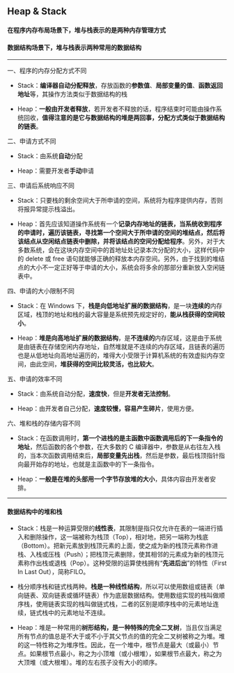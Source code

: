 ## Heap & Stack

#### 在程序内存布局场景下，堆与栈表示的是两种内存管理方式

#### 数据结构场景下，堆与栈表示两种常用的数据结构

***

一、程序的内存分配方式不同

* Stack：**编译器自动分配释放**，存放函数的**参数值**、**局部变量的值**、**函数返回地址**等，其操作方法类似于数据结构的栈

* Heap：**一般由开发者释放**，若开发者不释放的话，程序结束时可能由操作系统回收，**值得注意的是它与数据结构的堆是两回事，分配方式类似于数据结构的链表**。

二、申请方式不同

* Stack：由系统**自动**分配

* Heap：需要开发者**手动**申请

三、申请后系统响应不同

* Stack：只要栈的剩余空间大于所申请的空间，系统将为程序提供内存，否则将报异常提示栈溢出。

* Heap：首先应该知道操作系统有一个**记录内存地址的链表，当系统收到程序的申请时，遍历该链表，寻找第一个空间大于所申请的空间的堆结点，然后将该结点从空闲结点链表中删除，并将该结点的空间分配给程序**。另外，对于大多数系统，会在这块内存空间中的首地址处记录本次分配的大小，这样代码中的 delete 或 free 语句就能够正确的释放本内存空间。另外，由于找到的堆结点的大小不一定正好等于申请的大小，系统会将多余的那部分重新放入空闲链表中。

四、申请的大小限制不同

* Stack：在 Windows 下，**栈是向低地址扩展的数据结构**，是一块**连续的**内存区域，栈顶的地址和栈的最大容量是系统预先规定好的，**能从栈获得的空间较小**。

* Heap：**堆是向高地址扩展的数据结构**，是**不连续的**内存区域，这是由于系统是由链表在存储空闲内存地址，自然堆就是不连续的内存区域，且链表的遍历也是从低地址向高地址遍历的，堆得大小受限于计算机系统的有效虚拟内存空间，由此空间，**堆获得的空间比较灵活，也比较大**。

五、申请的效率不同

* Stack：由系统自动分配，**速度快**，但是**开发者无法控制**。

* Heap：由开发者自己分配，**速度较慢，容易产生碎片**，使用方便。

六、堆和栈的存储内容不同

* Stack：在函数调用时，**第一个进栈的是主函数中函数调用后的下一条指令的地址**，然后函数的各个参数，在大多数的 C 编译器中，参数是从右往左入栈的，当本次函数调用结束后，**局部变量先出栈**，然后是参数，最后栈顶指针指向最开始存的地址，也就是主函数中的下一条指令。

* Heap：**一般是在堆的头部用一个字节存放堆的大小**，具体内容由开发者安排。

***

#### 数据结构中的堆和栈

* Stack：栈是一种运算受限的**线性表**，其限制是指只仅允许在表的一端进行插入和删除操作，这一端被称为栈顶（Top），相对地，把另一端称为栈底（Bottom）。把新元素放到栈顶元素的上面，使之成为新的栈顶元素称作进栈、入栈或压栈（Push）；把栈顶元素删除，使其相邻的元素成为新的栈顶元素称作出栈或退栈（Pop）。这种受限的运算使栈拥有“**先进后出**”的特性（First In Last Out），简称FILO。
* 栈分顺序栈和链式栈两种。**栈是一种线性结构**，所以可以使用数组或链表（单向链表、双向链表或循环链表）作为底层数据结构。使用数组实现的栈叫做顺序栈，使用链表实现的栈叫做链式栈，二者的区别是顺序栈中的元素地址连续，链式栈中的元素地址不连续。

* Heap：堆是一种常用的**树形结构，是一种特殊的完全二叉树**，当且仅当满足所有节点的值总是不大于或不小于其父节点的值的完全二叉树被称之为堆。堆的这一特性称之为堆序性。因此，在一个堆中，根节点是最大（或最小）节点。如果根节点最小，称之为小顶堆（或小根堆），如果根节点最大，称之为大顶堆（或大根堆）。堆的左右孩子没有大小的顺序。
